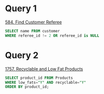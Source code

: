 # Query 1
[584. Find Customer Referee](https://leetcode.com/problems/find-customer-referee/description/?envType=study-plan-v2&envId=top-sql-50) <br>



```SQL
SELECT name FROM customer
WHERE referee_id != 2 OR referee_id is NULL
```
# Query 2
[1757. Recyclable and Low Fat Products](https://leetcode.com/problems/recyclable-and-low-fat-products/description/?envType=study-plan-v2&envId=top-sql-50)

```sql
SELECT product_id FROM Products
WHERE low_fats="Y" AND recyclable="Y"
ORDER BY product_id;
```
